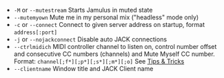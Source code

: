 - `-M` or `--mutestream`  Starts Jamulus in muted state                                                      
- `--mutemyown`  Mute me in my personal mix ("headless" mode only)                                                      
-  `-c` or `--connect`  Connect to given server address on startup, format `address[:port]`  
-  `-j` or `--nojackconnect`  Disable auto JACK connections  
-  `--ctrlmidich`  MIDI controller channel to listen on, control number offset and consecutive CC numbers (channels) and Mute Myself CC number. Format: `channel[;f*][;p*][;s*][;m*][;o]` See [Tips & Tricks](Tips-Tricks-More#using-ctrlmidich-for-midi-controllers) 
- `--clientname`  Window title and JACK Client name 

